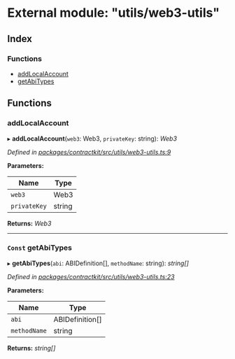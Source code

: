 # External module: "utils/web3-utils"

## Index

### Functions

* [addLocalAccount](_utils_web3_utils_.md#addlocalaccount)
* [getAbiTypes](_utils_web3_utils_.md#const-getabitypes)

## Functions

###  addLocalAccount

▸ **addLocalAccount**(`web3`: Web3, `privateKey`: string): *Web3*

*Defined in [packages/contractkit/src/utils/web3-utils.ts:9](https://github.com/celo-org/celo-monorepo/blob/6049da1fa/packages/contractkit/src/utils/web3-utils.ts#L9)*

**Parameters:**

Name | Type |
------ | ------ |
`web3` | Web3 |
`privateKey` | string |

**Returns:** *Web3*

___

### `Const` getAbiTypes

▸ **getAbiTypes**(`abi`: ABIDefinition[], `methodName`: string): *string[]*

*Defined in [packages/contractkit/src/utils/web3-utils.ts:23](https://github.com/celo-org/celo-monorepo/blob/6049da1fa/packages/contractkit/src/utils/web3-utils.ts#L23)*

**Parameters:**

Name | Type |
------ | ------ |
`abi` | ABIDefinition[] |
`methodName` | string |

**Returns:** *string[]*
